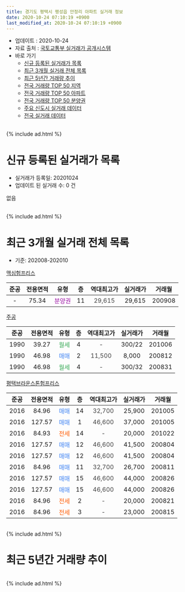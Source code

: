 ```yaml
---
title: 경기도 평택시 팽성읍 안정리 아파트 실거래 정보
date: 2020-10-24 07:10:19 +0900
last_modified_at: 2020-10-24 07:10:19 +0900
---
```


* 업데이트 : 2020-10-24
* 자료 출처 : [국토교통부 실거래가 공개시스템](http://rt.molit.go.kr)
* 바로 가기
    * [신규 등록된 실거래가 목록](#신규-등록된-실거래가-목록)
    * [최근 3개월 실거래 전체 목록](#최근-3개월-실거래-전체-목록)
    * [최근 5년간 거래량 추이](#최근-5년간-거래량-추이)
    * [전국 거래량 TOP 50 지역](https://inasie.github.io/apt-trade-info/최근-3개월-전국에서-가장-거래가-많이-발생한-지역)
    * [전국 거래량 TOP 50 아파트](https://inasie.github.io/apt-trade-info/최근-3개월-전국에서-가장-거래가-많이-발생한-아파트)
    * [전국 거래량 TOP 50 분양권](https://inasie.github.io/apt-trade-info/최근-3개월-전국에서-가장-거래가-많이-발생한-분양권)
    * [주요 신도시 실거래 데이터](https://inasie.github.io/apt-trade-info/주요-신도시)
    * [전국 실거래 데이터](https://inasie.github.io/apt-trade-info/전국)
<br>
{% include ad.html %}
<br>

# 신규 등록된 실거래가 목록
* 실거래가 등록일: 20201024
* 업데이트 된 실거래 수: 0 건

없음

<br>
{% include ad.html %}
<br>

# 최근 3개월 실거래 전체 목록
* 기준: 202008-202010


[맥심험프리스](https://search.naver.com/search.naver?query=%EA%B2%BD%EA%B8%B0%EB%8F%84+%ED%8F%89%ED%83%9D%EC%8B%9C+%ED%8C%BD%EC%84%B1%EC%9D%8D+%EC%95%88%EC%A0%95%EB%A6%AC+%EB%A7%A5%EC%8B%AC%ED%97%98%ED%94%84%EB%A6%AC%EC%8A%A4)

|준공|전용면적|유형|층|역대최고가|실거래가|거래월|
|:---:|:---:|:---:|:---:|:---:|:---:|:---:|
|-|75.34|<span style="color:#9C11A5">분양권</span>|11|<span style="color:#444444">29,615</span>|29,615|200908|

[주공](https://search.naver.com/search.naver?query=%EA%B2%BD%EA%B8%B0%EB%8F%84+%ED%8F%89%ED%83%9D%EC%8B%9C+%ED%8C%BD%EC%84%B1%EC%9D%8D+%EC%95%88%EC%A0%95%EB%A6%AC+%EC%A3%BC%EA%B3%B5)

|준공|전용면적|유형|층|역대최고가|실거래가|거래월|
|:---:|:---:|:---:|:---:|:---:|:---:|:---:|
|1990|39.27|<span style="color:#34a853">월세</span>|4|<span style="color:#444444">-</span>|300/22|201006|
|1990|46.98|<span style="color:#4285f3">매매</span>|2|<span style="color:#444444">11,500</span>|8,000|200812|
|1990|46.98|<span style="color:#34a853">월세</span>|4|<span style="color:#444444">-</span>|300/32|200831|

[평택브라운스톤험프리스](https://search.naver.com/search.naver?query=%EA%B2%BD%EA%B8%B0%EB%8F%84+%ED%8F%89%ED%83%9D%EC%8B%9C+%ED%8C%BD%EC%84%B1%EC%9D%8D+%EC%95%88%EC%A0%95%EB%A6%AC+%ED%8F%89%ED%83%9D%EB%B8%8C%EB%9D%BC%EC%9A%B4%EC%8A%A4%ED%86%A4%ED%97%98%ED%94%84%EB%A6%AC%EC%8A%A4)

|준공|전용면적|유형|층|역대최고가|실거래가|거래월|
|:---:|:---:|:---:|:---:|:---:|:---:|:---:|
|2016|84.96|<span style="color:#4285f3">매매</span>|14|<span style="color:#444444">32,700</span>|25,900|201005|
|2016|127.57|<span style="color:#4285f3">매매</span>|1|<span style="color:#444444">46,600</span>|37,000|201005|
|2016|84.93|<span style="color:#ff5a00">전세</span>|14|<span style="color:#444444">-</span>|20,000|201022|
|2016|127.57|<span style="color:#4285f3">매매</span>|12|<span style="color:#444444">46,600</span>|41,500|200804|
|2016|127.57|<span style="color:#4285f3">매매</span>|12|<span style="color:#444444">46,600</span>|41,500|200804|
|2016|84.96|<span style="color:#4285f3">매매</span>|11|<span style="color:#444444">32,700</span>|26,700|200811|
|2016|127.57|<span style="color:#4285f3">매매</span>|15|<span style="color:#444444">46,600</span>|44,000|200826|
|2016|127.57|<span style="color:#4285f3">매매</span>|15|<span style="color:#444444">46,600</span>|44,000|200826|
|2016|84.96|<span style="color:#ff5a00">전세</span>|2|<span style="color:#444444">-</span>|20,000|200821|
|2016|84.96|<span style="color:#ff5a00">전세</span>|3|<span style="color:#444444">-</span>|23,000|200815|


<br>
{% include ad.html %}
<br>

# 최근 5년간 거래량 추이


<div style="width:100%;">
    <canvas id="deal_progress" height="200"></canvas>
</div>

<script>
new Chart(document.getElementById("deal_progress"), {
    type: 'line',
    data: {
        labels: ['201510','201511','201512','201601','201602','201603','201604','201605','201606','201607','201608','201609','201610','201611','201612','201701','201702','201703','201704','201705','201706','201707','201708','201709','201710','201711','201712','201801','201802','201803','201804','201805','201806','201807','201808','201809','201810','201811','201812','201901','201902','201903','201904','201905','201906','201907','201908','201909','201910','201911','201912','202001','202002','202003','202004','202005','202006','202007','202008','202009','202010'],
        datasets: [{
            label: '매매',
            pointRadius: 1,
            data: [5, 5, 5, 5, 1, 3, 3, 3, 4, 1, 6, 6, 11, 4, 1, 2, 6, 14, 13, 9, 8, 21, 7, 12, 16, 7, 14, 9, 6, 10, 3, 3, 5, 4, 4, 6, 3, 3, 3, 10, 2, 3, 3, 3, 4, 1, 9, 4, 13, 4, 4, 4, 5, 14, 5, 7, 12, 5, 6, 1, 2],
            borderColor: "rgba(255, 201, 14, 1)",
            backgroundColor: "rgba(255, 201, 14, 0.5)",
            fill: false,
            lineTension: 0
        },{
            label: '전월세',
            pointRadius: 1,
            data: [3, 0, 4, 0, 3, 1, 3, 2, 1, 3, 1, 1, 3, 4, 2, 2, 5, 6, 6, 3, 5, 5, 2, 2, 2, 4, 4, 3, 2, 4, 3, 4, 5, 2, 3, 3, 3, 4, 4, 3, 2, 4, 1, 6, 3, 4, 1, 4, 4, 6, 3, 3, 5, 8, 2, 8, 7, 1, 3, 0, 2],
            borderColor: "rgba(0, 141, 185, 1)",
            backgroundColor: "rgba(0, 141, 185, 0.5)",
            fill: false,
            lineTension: 0
        }
        ]
    },
    options: {
        responsive: true,
        title: {
            display: false
        },
        tooltips: {
            mode: 'index',
            intersect: false
        },
        hover: {
            mode: 'nearest',
            intersect: true
        },
        scales: {
            xAxes: [{
                display: true,
                scaleLabel: {
                    display: true,
                    labelString: '년/월'
                }
            }],
            yAxes: [{
                display: true,
                ticks: {
                    suggestedMin: 0,
                },
                scaleLabel: {
                    display: true,
                    labelString: '실거래 수'
                }
            }]
        }
    }
});

</script>


<br>
{% include ad.html %}
<br>

